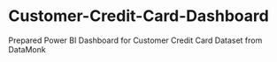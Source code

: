 # Customer-Credit-Card-Dashboard
Prepared Power BI Dashboard for Customer Credit Card Dataset from DataMonk
